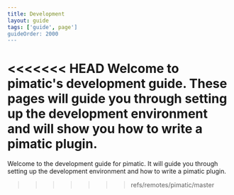 ```yaml
---
title: Development
layout: guide
tags: ['guide', page']
guideOrder: 2000
---
```


<<<<<<< HEAD
Welcome to pimatic's development guide. 
These pages will guide you through setting up the development environment 
and will show you how to write a pimatic plugin.
=======
Welcome to the development guide for pimatic. 
It will guide you through setting up the development environment 
and how to write a pimatic plugin.
>>>>>>> refs/remotes/pimatic/master
